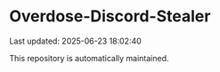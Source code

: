 # Overdose-Discord-Stealer

Last updated: 2025-06-23 18:02:40

This repository is automatically maintained.
